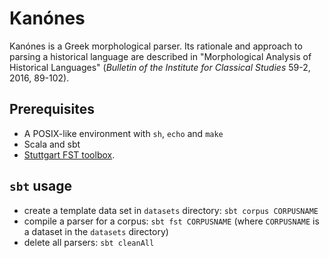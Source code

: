 # Kanónes

Kanónes is a Greek morphological parser.  Its rationale and approach to parsing a historical language are described in "Morphological Analysis of Historical Languages" (*Bulletin of the Institute for Classical Studies* 59-2, 2016, 89-102).


## Prerequisites

- A POSIX-like environment with `sh`, `echo` and `make`
- Scala and sbt
- [Stuttgart FST toolbox](http://www.cis.uni-muenchen.de/~schmid/tools/SFST/).


## `sbt` usage

- create a template data set in `datasets` directory: `sbt corpus CORPUSNAME`
- compile a parser for a corpus:  `sbt fst CORPUSNAME` (where `CORPUSNAME` is a dataset in the `datasets` directory)
- delete all parsers:  `sbt cleanAll`

